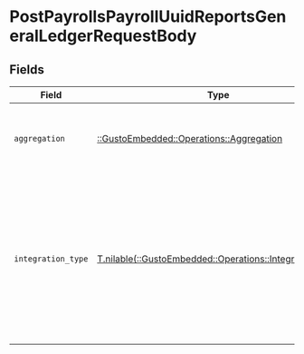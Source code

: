 # PostPayrollsPayrollUuidReportsGeneralLedgerRequestBody


## Fields

| Field                                                                                                                                             | Type                                                                                                                                              | Required                                                                                                                                          | Description                                                                                                                                       |
| ------------------------------------------------------------------------------------------------------------------------------------------------- | ------------------------------------------------------------------------------------------------------------------------------------------------- | ------------------------------------------------------------------------------------------------------------------------------------------------- | ------------------------------------------------------------------------------------------------------------------------------------------------- |
| `aggregation`                                                                                                                                     | [::GustoEmbedded::Operations::Aggregation](../../models/operations/aggregation.md)                                                                | :heavy_check_mark:                                                                                                                                | The breakdown of the report. Use 'default' for no split.                                                                                          |
| `integration_type`                                                                                                                                | [T.nilable(::GustoEmbedded::Operations::IntegrationType)](../../models/operations/integrationtype.md)                                             | :heavy_minus_sign:                                                                                                                                | The kind of integration set up for the company. Required when `aggregation` is 'integration'. Must be null if `aggregation` is not 'integration'. |